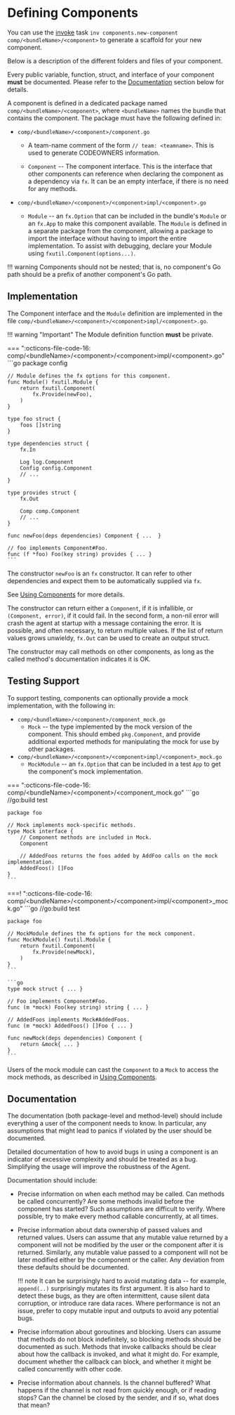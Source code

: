 # Defining Components

You can use the [invoke](../../setup.md#invoke) task `inv components.new-component comp/<bundleName>/<component>` to generate a scaffold for your new component.

Below is a description of the different folders and files of your component.

Every public variable, function, struct, and interface of your component **must** be documented. Please refer to the [Documentation](#documentation) section below for details.

A component is defined in a dedicated package named `comp/<bundleName>/<component>`, where `<bundleName>` names the bundle that contains the component. The package must have the following defined in:

* `comp/<bundleName>/<component>/component.go`
    * A team-name comment of the form `// team: <teamname>`. This is used to generate CODEOWNERS information.

    * `Component` -- The component interface. This is the interface that other components can reference when declaring the component as a dependency via `fx`. It can be an empty interface, if there is no need for any methods.

* `comp/<bundleName>/<component>/<component>impl/<component>.go`
    * `Module` -- an `fx.Option` that can be included in the bundle's `Module` or an `fx.App` to make this component available. The `Module` is defined in a separate package from the component, allowing a package to import the interface without having to import the entire implementation. To assist with debugging, declare your Module using `fxutil.Component(options...)`.

!!! warning
    Components should not be nested; that is, no component's Go path should be a prefix of another component's Go path.

## Implementation

The Component interface and the `Module` definition are implemented in the file `comp/<bundleName>/<component>/<component>impl/<component>.go`.

!!! warning "Important"
    The Module definition function **must** be private.

=== ":octicons-file-code-16: comp/&lt;bundleName&gt;/&lt;component&gt;/&lt;component&gt;impl/&lt;component&gt;.go"
    ```go
    package config

    // Module defines the fx options for this component.
    func Module() fxutil.Module {
        return fxutil.Component(
            fx.Provide(newFoo),
        )
    }

    type foo struct {
        foos []string
    }

    type dependencies struct {
        fx.In

        Log log.Component
        Config config.Component
        // ...
    }
    
    type provides struct {
        fx.Out

        Comp comp.Component
        // ...
    }

    func newFoo(deps dependencies) Component { ...  }

    // foo implements Component#Foo.
    func (f *foo) Foo(key string) provides { ... }
    ```

The constructor `newFoo` is an `fx` constructor. It can refer to other dependencies and expect them to be automatically supplied via `fx`.

See [Using Components](using-components.md) for more details.

The constructor can return either a `Component`, if it is infallible, or `(Component, error)`, if it could fail. In the second form, a non-nil error will crash the agent at startup with a message containing the error. It is possible, and often necessary, to return multiple values. If the list of return values grows unwieldy, `fx.Out` can be used to create an output struct.

The constructor may call methods on other components, as long as the called method's documentation indicates it is OK.

## Testing Support

To support testing, components can optionally provide a mock implementation, with the following in:

* `comp/<bundleName>/<component>/component_mock.go`
    * `Mock` -- the type implemented by the mock version of the component. This should embed `pkg.Component`, and provide additional exported methods for manipulating the mock for use by other packages.
* `comp/<bundleName>/<component>/<component>impl/<component>_mock.go`
    * `MockModule` -- an `fx.Option` that can be included in a test `App` to get the component's mock implementation.

=== ":octicons-file-code-16: comp/&lt;bundleName&gt;/&lt;component&gt;/&lt;component_mock.go"
    ```go
    //go:build test

    package foo

    // Mock implements mock-specific methods.
    type Mock interface {
        // Component methods are included in Mock.
        Component

        // AddedFoos returns the foos added by AddFoo calls on the mock implementation.
        AddedFoos() []Foo
    }
    ```

===! ":octicons-file-code-16: comp/&lt;bundleName&gt;/&lt;component&gt;/&lt;component&gt;impl/&lt;component&gt;_mock.go"
    ```go
    //go:build test

    package foo

    // MockModule defines the fx options for the mock component.
    func MockModule() fxutil.Module {
        return fxutil.Component(
            fx.Provide(newMock),
        )
    }
    ```

    ```go
    type mock struct { ... }

    // Foo implements Component#Foo.
    func (m *mock) Foo(key string) string { ... }

    // AddedFoos implements Mock#AddedFoos.
    func (m *mock) AddedFoos() []Foo { ... }

    func newMock(deps dependencies) Component {
        return &mock{ ... }
    }
    ```

Users of the mock module can cast the `Component` to a `Mock` to access the mock methods, as described in [Using Components](using-components.md).

## Documentation

The documentation (both package-level and method-level) should include everything a user of the component needs to know. In particular, any assumptions that might lead to panics if violated by the user should be documented.

Detailed documentation of how to avoid bugs in using a component is an indicator of excessive complexity and should be treated as a bug. Simplifying the usage will improve the robustness of the Agent.

Documentation should include:

* Precise information on when each method may be called. Can methods be called concurrently? Are some methods invalid before the component has started? Such assumptions are difficult to verify. Where possible, try to make every method callable concurrently, at all times.
* Precise information about data ownership of passed values and returned values. Users can assume that any mutable value returned by a component will not be modified by the user or the component after it is returned. Similarly, any mutable value passed to a component will not be later modified either by the component or the caller. Any deviation from these defaults should be documented.

    !!! note
        It can be surprisingly hard to avoid mutating data -- for example, `append(..)` surprisingly mutates its first argument. It is also hard to detect these bugs, as they are often intermittent, cause silent data corruption, or introduce rare data races. Where performance is not an issue, prefer to copy mutable input and outputs to avoid any potential bugs.

* Precise information about goroutines and blocking. Users can assume that methods do not block indefinitely, so blocking methods should be documented as such. Methods that invoke callbacks should be clear about how the callback is invoked, and what it might do. For example, document whether the callback can block, and whether it might be called concurrently with other code.
* Precise information about channels. Is the channel buffered? What happens if the channel is not read from quickly enough, or if reading stops? Can the channel be closed by the sender, and if so, what does that mean?
